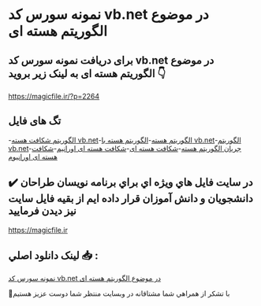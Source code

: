 # نمونه سورس کد vb.net در موضوع الگوریتم هسته ای

## برای دریافت نمونه سورس کد vb.net در موضوع الگوریتم هسته ای به لینک زیر بروید 👇

https://magicfile.ir/?p=2264

## تگ های فایل

-[الگوریتم شکافت هسته vb.net](https://magicfile.ir/product/%d9%86%d9%85%d9%88%d9%86%d9%87-%d8%b3%d9%88%d8%b1%d8%b3-%d9%88-%da%a9%d8%af-vb-net-%d8%af%d8%b1-%d9%85%d9%88%d8%b6%d9%88%d8%b9-%d8%a7%d9%84%da%af%d9%88%d8%b1%d9%8a%d8%aa%d9%85%d9%87%d8%b3%d8%aa%d9%87-%d8%a7%d9%8a/)-[الگوریتم هسته](https://magicfile.ir/product/%d9%86%d9%85%d9%88%d9%86%d9%87-%d8%b3%d9%88%d8%b1%d8%b3-%d9%88-%da%a9%d8%af-vb-net-%d8%af%d8%b1-%d9%85%d9%88%d8%b6%d9%88%d8%b9-%d8%a7%d9%84%da%af%d9%88%d8%b1%d9%8a%d8%aa%d9%85%d9%87%d8%b3%d8%aa%d9%87-%d8%a7%d9%8a/)-[الگوریتم هسته با vb.net](https://magicfile.ir/product/%d9%86%d9%85%d9%88%d9%86%d9%87-%d8%b3%d9%88%d8%b1%d8%b3-%d9%88-%da%a9%d8%af-vb-net-%d8%af%d8%b1-%d9%85%d9%88%d8%b6%d9%88%d8%b9-%d8%a7%d9%84%da%af%d9%88%d8%b1%d9%8a%d8%aa%d9%85%d9%87%d8%b3%d8%aa%d9%87-%d8%a7%d9%8a/)-[الگوریتم vb.net](https://magicfile.ir/product/%d9%86%d9%85%d9%88%d9%86%d9%87-%d8%b3%d9%88%d8%b1%d8%b3-%d9%88-%da%a9%d8%af-vb-net-%d8%af%d8%b1-%d9%85%d9%88%d8%b6%d9%88%d8%b9-%d8%a7%d9%84%da%af%d9%88%d8%b1%d9%8a%d8%aa%d9%85%d9%87%d8%b3%d8%aa%d9%87-%d8%a7%d9%8a/)-[جریان الگوریتم هسته](https://magicfile.ir/product/%d9%86%d9%85%d9%88%d9%86%d9%87-%d8%b3%d9%88%d8%b1%d8%b3-%d9%88-%da%a9%d8%af-vb-net-%d8%af%d8%b1-%d9%85%d9%88%d8%b6%d9%88%d8%b9-%d8%a7%d9%84%da%af%d9%88%d8%b1%d9%8a%d8%aa%d9%85%d9%87%d8%b3%d8%aa%d9%87-%d8%a7%d9%8a/)-[شکافت هسته ای](https://magicfile.ir/product/%d9%86%d9%85%d9%88%d9%86%d9%87-%d8%b3%d9%88%d8%b1%d8%b3-%d9%88-%da%a9%d8%af-vb-net-%d8%af%d8%b1-%d9%85%d9%88%d8%b6%d9%88%d8%b9-%d8%a7%d9%84%da%af%d9%88%d8%b1%d9%8a%d8%aa%d9%85%d9%87%d8%b3%d8%aa%d9%87-%d8%a7%d9%8a/)-[شکافت هسته ای اورانیم](https://magicfile.ir/product/%d9%86%d9%85%d9%88%d9%86%d9%87-%d8%b3%d9%88%d8%b1%d8%b3-%d9%88-%da%a9%d8%af-vb-net-%d8%af%d8%b1-%d9%85%d9%88%d8%b6%d9%88%d8%b9-%d8%a7%d9%84%da%af%d9%88%d8%b1%d9%8a%d8%aa%d9%85%d9%87%d8%b3%d8%aa%d9%87-%d8%a7%d9%8a/)-[شکافت هسته ای اورانیوم](https://magicfile.ir/product/%d9%86%d9%85%d9%88%d9%86%d9%87-%d8%b3%d9%88%d8%b1%d8%b3-%d9%88-%da%a9%d8%af-vb-net-%d8%af%d8%b1-%d9%85%d9%88%d8%b6%d9%88%d8%b9-%d8%a7%d9%84%da%af%d9%88%d8%b1%d9%8a%d8%aa%d9%85%d9%87%d8%b3%d8%aa%d9%87-%d8%a7%d9%8a/)

## ✔️ در سايت فايل هاي ويژه اي براي برنامه نويسان طراحان دانشجويان و دانش آموزان قرار داده ايم از بقيه فايل سايت نيز ديدن فرماييد

https://magicfile.ir


## لينک دانلود اصلي 📥 :

[نمونه سورس کد vb.net در موضوع الگوریتم هسته ای](https://magicfile.ir/product/%d9%86%d9%85%d9%88%d9%86%d9%87-%d8%b3%d9%88%d8%b1%d8%b3-%d9%88-%da%a9%d8%af-vb-net-%d8%af%d8%b1-%d9%85%d9%88%d8%b6%d9%88%d8%b9-%d8%a7%d9%84%da%af%d9%88%d8%b1%d9%8a%d8%aa%d9%85%d9%87%d8%b3%d8%aa%d9%87-%d8%a7%d9%8a/) 


🙏با تشکر از همراهي شما مشتاقانه در وبسایت منتظر شما دوست عزیز هستیم

